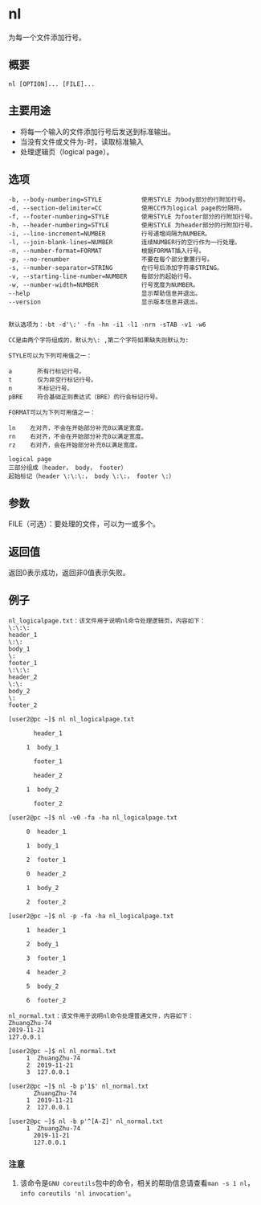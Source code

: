 nl
===

为每一个文件添加行号。

## 概要

```shell
nl [OPTION]... [FILE]...
```

## 主要用途

- 将每一个输入的文件添加行号后发送到标准输出。
- 当没有文件或文件为`-`时，读取标准输入
- 处理逻辑页（logical page）。

## 选项

```shell
-b, --body-numbering=STYLE           使用STYLE 为body部分的行附加行号。
-d, --section-delimiter=CC           使用CC作为logical page的分隔符。
-f, --footer-numbering=STYLE         使用STYLE 为footer部分的行附加行号。
-h, --header-numbering=STYLE         使用STYLE 为header部分的行附加行号。
-i, --line-increment=NUMBER          行号递增间隔为NUMBER。
-l, --join-blank-lines=NUMBER        连续NUMBER行的空行作为一行处理。
-n, --number-format=FORMAT           根据FORMAT插入行号。
-p, --no-renumber                    不要在每个部分重置行号。
-s, --number-separator=STRING        在行号后添加字符串STRING。
-v, --starting-line-number=NUMBER    每部分的起始行号。
-w, --number-width=NUMBER            行号宽度为NUMBER。
--help                               显示帮助信息并退出。
--version                            显示版本信息并退出。


默认选项为：-bt -d'\:' -fn -hn -i1 -l1 -nrn -sTAB -v1 -w6

CC是由两个字符组成的，默认为\: ,第二个字符如果缺失则默认为:

STYLE可以为下列可用值之一：

a       所有行标记行号。
t       仅为非空行标记行号。
n       不标记行号。
pBRE    符合基础正则表达式（BRE）的行会标记行号。

FORMAT可以为下列可用值之一：

ln    左对齐，不会在开始部分补充0以满足宽度。
rn    右对齐，不会在开始部分补充0以满足宽度。
rz    右对齐，会在开始部分补充0以满足宽度。

logical page
三部分组成（header， body， footer）
起始标记（header \:\:\:， body \:\:， footer \:）
```

## 参数

FILE（可选）：要处理的文件，可以为一或多个。

## 返回值

返回0表示成功，返回非0值表示失败。

## 例子

```shell
nl_logicalpage.txt：该文件用于说明nl命令处理逻辑页，内容如下：
\:\:\:
header_1
\:\:
body_1
\:
footer_1
\:\:\:
header_2
\:\:
body_2
\:
footer_2
```

```shell
[user2@pc ~]$ nl nl_logicalpage.txt

       header_1

     1	body_1

       footer_1

       header_2

     1	body_2

       footer_2

[user2@pc ~]$ nl -v0 -fa -ha nl_logicalpage.txt

     0	header_1

     1	body_1

     2	footer_1

     0	header_2

     1	body_2

     2	footer_2

[user2@pc ~]$ nl -p -fa -ha nl_logicalpage.txt

     1	header_1

     2	body_1

     3	footer_1

     4	header_2

     5	body_2

     6	footer_2
```

```shell
nl_normal.txt：该文件用于说明nl命令处理普通文件，内容如下：
ZhuangZhu-74
2019-11-21
127.0.0.1
```

```shell
[user2@pc ~]$ nl nl_normal.txt
     1	ZhuangZhu-74
     2	2019-11-21
     3	127.0.0.1

[user2@pc ~]$ nl -b p'1$' nl_normal.txt
       ZhuangZhu-74
     1	2019-11-21
     2	127.0.0.1

[user2@pc ~]$ nl -b p'^[A-Z]' nl_normal.txt
     1	ZhuangZhu-74
       2019-11-21
       127.0.0.1
```

### 注意

1. 该命令是`GNU coreutils`包中的命令，相关的帮助信息请查看`man -s 1 nl`，`info coreutils 'nl invocation'`。

 
